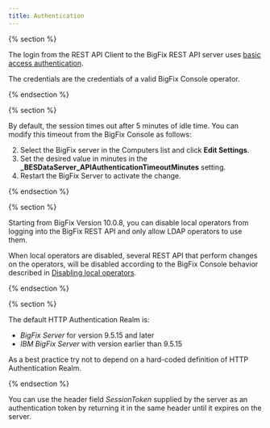 ```yaml
---
title: Authentication
---
```


{% section %}

The login from the REST API Client to the BigFix REST API server uses [basic access authentication](http://en.wikipedia.org/wiki/Basic_access_authentication).

The credentials are the credentials of a valid BigFix Console operator.

{% endsection %}

{% section %}

By default, the session times out after 5 minutes of idle time. You can modify this timeout from the BigFix Console as follows:

2. Select the BigFix server in the Computers list and click **Edit Settings**.
3. Set the desired value in minutes in the **_BESDataServer_APIAuthenticationTimeoutMinutes** setting.
4. Restart the BigFix Server to activate the change.

{% endsection %}

{% section %}

Starting from BigFix Version 10.0.8, you can disable local operators from logging into the BigFix REST API and only allow LDAP operators to use them.

When local operators are disabled, several REST API that perform changes on the operators, will be disabled according to the BigFix Console behavior described in [Disabling local operators](https://help.hcl-software.com/bigfix/11.0/platform/Platform/Config/c_disabling_local_operators.html).

{% endsection %}

{% section %}

The default HTTP Authentication Realm is:
* *BigFix Server* for version 9.5.15 and later
* *IBM BigFix Server* with version earlier than 9.5.15

As a best practice try not to depend on a hard-coded definition of HTTP Authentication Realm.

{% endsection %}

You can use the header field *SessionToken* supplied by the server as an authentication token by returning it in the same header until it expires on the server.
